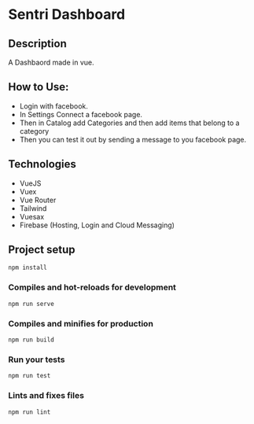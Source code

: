 # Sentri Dashboard

## Description

A Dashbaord made in vue.

## How to Use:

- Login with facebook.
- In Settings Connect a facebook page.
- Then in Catalog add Categories and then add items that belong to a category 
- Then you can test it out by sending a message to you facebook page.

## Technologies
 * VueJS
 * Vuex
 * Vue Router
 * Tailwind
 * Vuesax
 * Firebase (Hosting, Login and Cloud Messaging)

## Project setup
```
npm install
```

### Compiles and hot-reloads for development
```
npm run serve
```

### Compiles and minifies for production
```
npm run build
```

### Run your tests
```
npm run test
```

### Lints and fixes files
```
npm run lint
```
